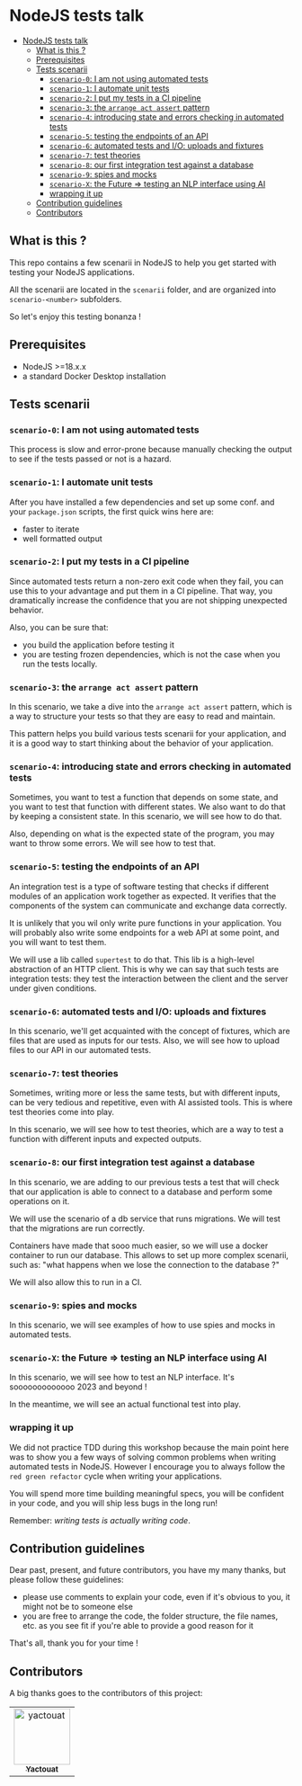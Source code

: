 # NodeJS tests talk

- [NodeJS tests talk](#nodejs-tests-talk)
  - [What is this ?](#what-is-this-)
  - [Prerequisites](#prerequisites)
  - [Tests scenarii](#tests-scenarii)
    - [`scenario-0`: I am not using automated tests](#scenario-0-i-am-not-using-automated-tests)
    - [`scenario-1`: I automate unit tests](#scenario-1-i-automate-unit-tests)
    - [`scenario-2`: I put my tests in a CI pipeline](#scenario-2-i-put-my-tests-in-a-ci-pipeline)
    - [`scenario-3`: the `arrange act assert` pattern](#scenario-3-the-arrange-act-assert-pattern)
    - [`scenario-4`: introducing state and errors checking in automated tests](#scenario-4-introducing-state-and-errors-checking-in-automated-tests)
    - [`scenario-5`: testing the endpoints of an API](#scenario-5-testing-the-endpoints-of-an-api)
    - [`scenario-6`: automated tests and I/O: uploads and fixtures](#scenario-6-automated-tests-and-io-uploads-and-fixtures)
    - [`scenario-7`: test theories](#scenario-7-test-theories)
    - [`scenario-8`: our first integration test against a database](#scenario-8-our-first-integration-test-against-a-database)
    - [`scenario-9`: spies and mocks](#scenario-9-spies-and-mocks)
    - [`scenario-X`: the Future =\> testing an NLP interface using AI](#scenario-x-the-future--testing-an-nlp-interface-using-ai)
    - [wrapping it up](#wrapping-it-up)
  - [Contribution guidelines](#contribution-guidelines)
  - [Contributors](#contributors)


## What is this ?

This repo contains a few scenarii in NodeJS to help you get started with testing your NodeJS applications.

All the scenarii are located in the `scenarii` folder, and are organized into `scenario-<number>` subfolders.

So let's enjoy this testing bonanza !

<!-- ! even the most elaborate test is just a demo, don't push the code as is in production -->

## Prerequisites

- NodeJS >=18.x.x
- a standard Docker Desktop installation

## Tests scenarii

### `scenario-0`: I am not using automated tests

This process is slow and error-prone because manually checking the output to see if the tests passed or not is a hazard.

### `scenario-1`: I automate unit tests

After you have installed a few dependencies and set up some conf. and your `package.json` scripts, the first quick wins here are:

- faster to iterate
- well formatted output

### `scenario-2`: I put my tests in a CI pipeline

Since automated tests return a non-zero exit code when they fail, you can use this to your advantage and put them in a CI pipeline. That way, you dramatically increase the confidence that you are not shipping unexpected behavior.

Also, you can be sure that:

- you build the application before testing it
- you are testing frozen dependencies, which is not the case when you run the tests locally.

### `scenario-3`: the `arrange act assert` pattern

In this scenario, we take a dive into the `arrange act assert` pattern, which is a way to structure your tests so that they are easy to read and maintain.

This pattern helps you build various tests scenarii for your application, and it is a good way to start thinking about the behavior of your application.

### `scenario-4`: introducing state and errors checking in automated tests

Sometimes, you want to test a function that depends on some state, and you want to test that function with different states. We also want to do that by keeping a consistent state. In this scenario, we will see how to do that.

Also, depending on what is the expected state of the program, you may want to throw some errors. We will see how to test that.

### `scenario-5`: testing the endpoints of an API

An integration test is a type of software testing that checks if different modules of an application work together as expected. It verifies that the components of the system can communicate and exchange data correctly.

It is unlikely that you wil only write pure functions in your application. You will probably also write some endpoints for a web API at some point, and you will want to test them.

We will use a lib called `supertest` to do that. This lib is a high-level abstraction of an HTTP client. This is why we can say that such tests are integration tests: they test the interaction between the client and the server under given conditions.

### `scenario-6`: automated tests and I/O: uploads and fixtures

In this scenario, we'll get acquainted with the concept of fixtures, which are files that are used as inputs for our tests. Also, we will see how to upload files to our API in our automated tests.

### `scenario-7`: test theories

Sometimes, writing more or less the same tests, but with different inputs, can be very tedious and repetitive, even with AI assisted tools. This is where test theories come into play.

In this scenario, we will see how to test theories, which are a way to test a function with different inputs and expected outputs.

### `scenario-8`: our first integration test against a database

In this scenario, we are adding to our previous tests a test that will check that our application is able to connect to a database and perform some operations on it.

We will use the scenario of a db service that runs migrations. We will test that the migrations are run correctly.

Containers have made that sooo much easier, so we will use a docker container to run our database. This allows to set up more complex scenarii, such as: "what happens when we lose the connection to the database ?"

We will also allow this to run in a CI.

### `scenario-9`: spies and mocks

In this scenario, we will see examples of how to use spies and mocks in automated tests.

### `scenario-X`: the Future => testing an NLP interface using AI

In this scenario, we will see how to test an NLP interface. It's sooooooooooooo 2023 and beyond !

In the meantime, we will see an actual functional test into play.

### wrapping it up

We did not practice TDD during this workshop because the main point here was to show you a few ways of solving common problems when writing automated tests in NodeJS. However I encourage you to always follow the `red green refactor` cycle when writing your applications.

You will spend more time building meaningful specs, you will be confident in your code, and you will ship less bugs in the long run!

Remember: _writing tests is actually writing code_.

## Contribution guidelines

Dear past, present, and future contributors, you have my many thanks, but please follow these guidelines:

- please use comments to explain your code, even if it's obvious to you, it might not be to someone else
- you are free to arrange the code, the folder structure, the file names, etc. as you see fit if you're able to provide a good reason for it

That's all, thank you for your time !

## Contributors

A big thanks goes to the contributors of this project:

<table>
<tbody>
    <tr>
        <td align="center"><a href="https://github.com/yactouat"><img src="https://avatars.githubusercontent.com/u/37403808?v=4" width="100px;" alt="yactouat"/><br /><sub><b>Yactouat</b></sub></a><br /><a href="https://github.com/yactouat"></td>
    </tr>
</tbody>
</table>
